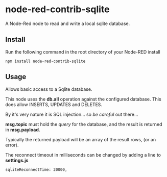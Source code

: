 node-red-contrib-sqlite
=======================

A Node-Red node to read and write a local sqlite database.

Install
-------

Run the following command in the root directory of your Node-RED install

    npm install node-red-contrib-sqlite


Usage
-----

Allows basic access to a Sqlite database.

This node uses the <b>db.all</b> operation against the configured database. This does allow INSERTS, UPDATES and DELETES.

By it's very nature it is SQL injection... so *be careful* out there...

**msg.topic** must hold the <i>query</i> for the database, and the result is returned in **msg.payload**.

Typically the returned payload will be an array of the result rows, (or an error).

The reconnect timeout in milliseconds can be changed by adding a line to **settings.js**

    sqliteReconnectTime: 20000,
